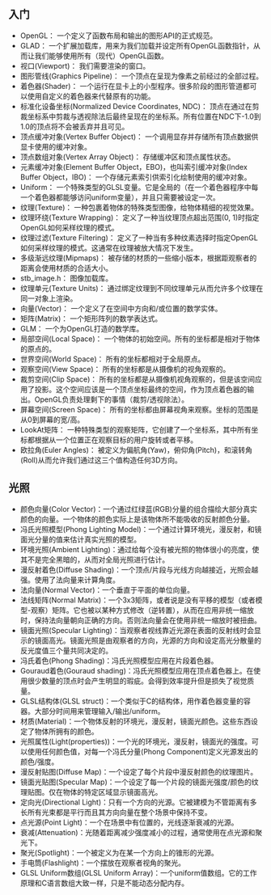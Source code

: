 ## 入门

- OpenGL： 一个定义了函数布局和输出的图形API的正式规范。
- GLAD： 一个扩展加载库，用来为我们加载并设定所有OpenGL函数指针，从而让我们能够使用所有（现代）OpenGL函数。
- 视口(Viewport)： 我们需要渲染的窗口。
- 图形管线(Graphics Pipeline)： 一个顶点在呈现为像素之前经过的全部过程。
- 着色器(Shader)： 一个运行在显卡上的小型程序。很多阶段的图形管道都可以使用自定义的着色器来代替原有的功能。
- 标准化设备坐标(Normalized Device Coordinates, NDC)： 顶点在通过在剪裁坐标系中剪裁与透视除法后最终呈现在的坐标系。所有位置在NDC下-1.0到1.0的顶点将不会被丢弃并且可见。
- 顶点缓冲对象(Vertex Buffer Object)： 一个调用显存并存储所有顶点数据供显卡使用的缓冲对象。
- 顶点数组对象(Vertex Array Object)： 存储缓冲区和顶点属性状态。
- 元素缓冲对象(Element Buffer Object，EBO)，也叫索引缓冲对象(Index Buffer Object，IBO)： 一个存储元素索引供索引化绘制使用的缓冲对象。
- Uniform： 一个特殊类型的GLSL变量。它是全局的（在一个着色器程序中每一个着色器都能够访问uniform变量），并且只需要被设定一次。
- 纹理(Texture)： 一种包裹着物体的特殊类型图像，给物体精细的视觉效果。
- 纹理环绕(Texture Wrapping)： 定义了一种当纹理顶点超出范围(0, 1)时指定OpenGL如何采样纹理的模式。
- 纹理过滤(Texture Filtering)： 定义了一种当有多种纹素选择时指定OpenGL如何采样纹理的模式。这通常在纹理被放大情况下发生。
- 多级渐远纹理(Mipmaps)： 被存储的材质的一些缩小版本，根据距观察者的距离会使用材质的合适大小。
- stb_image.h： 图像加载库。
- 纹理单元(Texture Units)： 通过绑定纹理到不同纹理单元从而允许多个纹理在同一对象上渲染。
- 向量(Vector)： 一个定义了在空间中方向和/或位置的数学实体。
- 矩阵(Matrix)： 一个矩形阵列的数学表达式。
- GLM： 一个为OpenGL打造的数学库。
- 局部空间(Local Space)： 一个物体的初始空间。所有的坐标都是相对于物体的原点的。
- 世界空间(World Space)： 所有的坐标都相对于全局原点。
- 观察空间(View Space)： 所有的坐标都是从摄像机的视角观察的。
- 裁剪空间(Clip Space)： 所有的坐标都是从摄像机视角观察的，但是该空间应用了投影。这个空间应该是一个顶点坐标最终的空间，作为顶点着色器的输出。OpenGL负责处理剩下的事情（裁剪/透视除法）。
- 屏幕空间(Screen Space)： 所有的坐标都由屏幕视角来观察。坐标的范围是从0到屏幕的宽/高。
- LookAt矩阵： 一种特殊类型的观察矩阵，它创建了一个坐标系，其中所有坐标都根据从一个位置正在观察目标的用户旋转或者平移。
- 欧拉角(Euler Angles)： 被定义为偏航角(Yaw)，俯仰角(Pitch)，和滚转角(Roll)从而允许我们通过这三个值构造任何3D方向。

## 光照

- 颜色向量(Color Vector)：一个通过红绿蓝(RGB)分量的组合描绘大部分真实颜色的向量。一个物体的颜色实际上是该物体所不能吸收的反射颜色分量。
- 冯氏光照模型(Phong Lighting Model)：一个通过计算环境光，漫反射，和镜面光分量的值来估计真实光照的模型。
- 环境光照(Ambient Lighting)：通过给每个没有被光照的物体很小的亮度，使其不是完全黑暗的，从而对全局光照进行估计。
- 漫反射着色(Diffuse Shading)：一个顶点/片段与光线方向越接近，光照会越强。使用了法向量来计算角度。
- 法向量(Normal Vector)：一个垂直于平面的单位向量。
- 法线矩阵(Normal Matrix)：一个3x3矩阵，或者说是没有平移的模型（或者模型-观察）矩阵。它也被以某种方式修改（逆转置），从而在应用非统一缩放时，保持法向量朝向正确的方向。否则法向量会在使用非统一缩放时被扭曲。
- 镜面光照(Specular Lighting)：当观察者视线靠近光源在表面的反射线时会显示的镜面高光。镜面光照是由观察者的方向，光源的方向和设定高光分散量的反光度值三个量共同决定的。
- 冯氏着色(Phong Shading)：冯氏光照模型应用在片段着色器。
- Gouraud着色(Gouraud shading)：冯氏光照模型应用在顶点着色器上。在使用很少数量的顶点时会产生明显的瑕疵。会得到效率提升但是损失了视觉质量。
- GLSL结构体(GLSL struct)：一个类似于C的结构体，用作着色器变量的容器。大部分时间用来管理输入/输出/uniform。
- 材质(Material)：一个物体反射的环境光，漫反射，镜面光颜色。这些东西设定了物体所拥有的颜色。
- 光照属性(Light(properties))：一个光的环境光，漫反射，镜面光的强度。可以使用任何颜色值，对每一个冯氏分量(Phong Component)定义光源发出的颜色/强度。
- 漫反射贴图(Diffuse Map)：一个设定了每个片段中漫反射颜色的纹理图片。
- 镜面光贴图(Specular Map)：一个设定了每一个片段的镜面光强度/颜色的纹理贴图。仅在物体的特定区域显示镜面高光。
- 定向光(Directional Light)：只有一个方向的光源。它被建模为不管距离有多长所有光束都是平行而且其方向向量在整个场景中保持不变。
- 点光源(Point Light)：一个在场景中有位置的，光线逐渐衰减的光源。
- 衰减(Attenuation)：光随着距离减少强度减小的过程，通常使用在点光源和聚光下。
- 聚光(Spotlight)：一个被定义为在某一个方向上的锥形的光源。
- 手电筒(Flashlight)：一个摆放在观察者视角的聚光。
- GLSL Uniform数组(GLSL Uniform Array)：一个uniform值数组。它的工作原理和C语言数组大致一样，只是不能动态分配内存。
